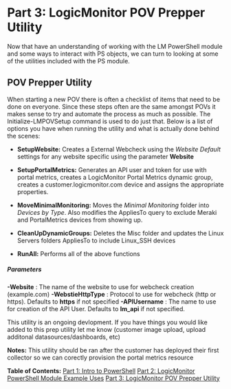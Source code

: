 # Part 3: LogicMonitor POV Prepper Utility

Now that have an understanding of working with the LM PowerShell module and some ways to interact with PS objects, we can turn to looking at some of the utilities included with the PS module.

## POV Prepper Utility

When starting a new POV there is often a checklist of items that need to be done on everyone. Since these steps often are the same amongst POVs it makes sense to try and automate the process as much as possible. The Initialize-LMPOVSetup command is used to do just that. Below is a list of options you have when running the utility and what is actually done behind the scenes:

- **SetupWebsite:** Creates a External Webcheck using the _Website Default_ settings for any website specific using the parameter **Website**

- **SetupPortalMetrics:** Generates an API user and token for use with portal metrics, creates a LogicMonitor Portal Metrics dynamic group, creates a customer.logicmonitor.com device and assigns the appropriate properties.

- **MoveMinimalMonitoring:** Moves the _Minimal Monitoring_ folder into _Devices by Type_. Also modifies the AppliesTo query to exclude Meraki and PortalMetrics devices from showing up.

- **CleanUpDynamicGroups:** Deletes the Misc folder and updates the Linux Servers folders AppliesTo to include Linux_SSH devices

- **RunAll:** Performs all of the above functions

##### Parameters

**-Website** : The name of the website to use for webcheck creation (example.com)
**-WebstieHttpType** : Protocol to use for webcheck (http or https). Defaults to **https** if not specified
**-APIUsername** : The name to use for creation of the API User. Defaults to **lm_api** if not specified.

This utility is an ongoing devlopment. If you have things you would like added to this prep utility let me know (customer image upload, upload additonal datasources/dashboards, etc)

**Notes:** This utility should be ran after the customer has deployed their first collector so we can corectly provision the portal metrics resource

**Table of Contents:**
[Part 1: Intro to PowerShell](readme.md)
[Part 2: LogicMonitor PowerShell Module Example Uses](LogicMonitorPS-Examples.md)
[Part 3: LogicMonitor POV Prepper Utility](POV-Prepper-Utility.md)
